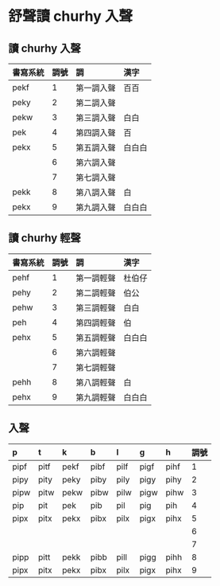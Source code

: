 # 舒聲讀 churhy 入聲

## 讀 churhy 入聲

| 書寫系統 | 調號 | 調 | 漢字 |
| :--- | :--- | :--- | :--- |
| pekf | 1 | 第一調入聲 | 百百 |
| peky | 2 | 第二調入聲 ||
| pekw | 3 | 第三調入聲 | 白白 |
| pek | 4 | 第四調入聲 | 百 |
| pekx | 5 | 第五調入聲 | 白白白 |
|| 6 | 第六調入聲 ||
|| 7 | 第七調入聲 ||
| pekk | 8 | 第八調入聲 | 白 |
| pekx | 9 | 第九調入聲 | 白白白 |

## 讀 churhy 輕聲

| 書寫系統 | 調號 | 調 | 漢字 |
| :--- | :--- | :--- | :--- |
| pehf | 1 | 第一調輕聲 | 杜伯仔 |
| pehy | 2 | 第二調輕聲 | 伯公 |
| pehw | 3 | 第三調輕聲 | 白白 |
| peh | 4 | 第四調輕聲 | 伯 |
| pehx | 5 | 第五調輕聲 | 白白白 |
|| 6 | 第六調輕聲 ||
|| 7 | 第七調輕聲 ||
| pehh | 8 | 第八調輕聲 | 白 |
| pehx | 9 | 第九調輕聲 | 白白白 |

## 入聲

| p | t | k | b | l | g | h | 調號 |
| :--- | :--- | :--- | :--- | :--- | :--- | :--- | :--- |
| pipf | pitf | pekf | pibf | pilf | pigf | pihf | 1 |
| pipy | pity | peky | piby | pily | pigy | pihy | 2 |
| pipw | pitw | pekw | pibw | pilw | pigw | pihw | 3 |
| pip | pit | pek | pib | pil | pig | pih | 4 |
| pipx | pitx | pekx | pibx | pilx | pigx | pihx | 5 |
|||||||| 6 |
|||||||| 7 |
| pipp | pitt | pekk | pibb | pill | pigg | pihh | 8 |
| pipx | pitx | pekx | pibx | pilx | pigx | pihx | 9 |
